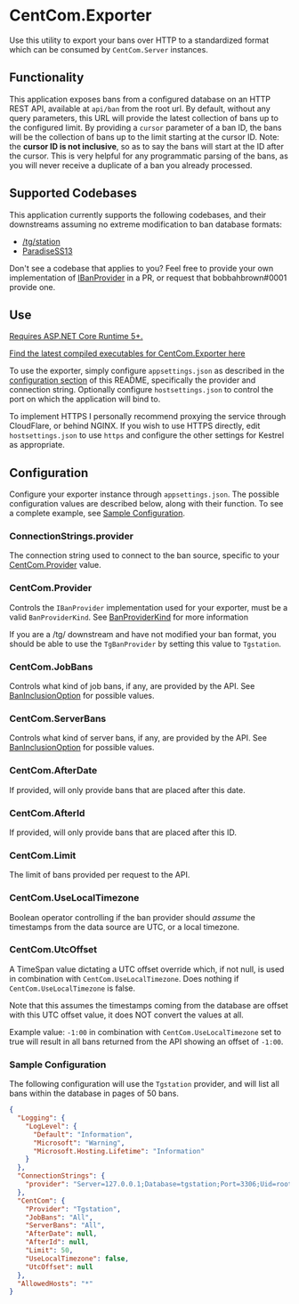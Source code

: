 # CentCom.Exporter

Use this utility to export your bans over HTTP to a standardized format which can be consumed by ``CentCom.Server``
instances.

## Functionality

This application exposes bans from a configured database on an HTTP REST API, available at ``api/ban`` from the root
url. By default, without any query parameters, this URL will provide the latest collection of bans up to the configured
limit. By providing a ``cursor`` parameter of a ban ID, the bans will be the collection of bans up to the limit starting
at the cursor ID. Note: the **cursor ID is not inclusive**, so as to say the bans will start at the ID after the cursor.
This is very helpful for any programmatic parsing of the bans, as you will never receive a duplicate of a ban you
already processed.

## Supported Codebases

This application currently supports the following codebases, and their downstreams assuming no extreme modification to
ban database formats:

- [/tg/station](Data/Providers/TgBanProvider.cs)
- [ParadiseSS13](Data/Providers/ParadiseBanProvider.cs)

Don't see a codebase that applies to you? Feel free to provide your own implementation
of [IBanProvider](Data/Providers/IBanProvider.cs) in a PR, or request that bobbahbrown#0001 provide one.

## Use

[Requires ASP.NET Core Runtime 5+.](https://dotnet.microsoft.com/download/dotnet/5.0)

[Find the latest compiled executables for CentCom.Exporter here](https://github.com/bobbahbrown/CentCom/releases/latest)

To use the exporter, simply configure ``appsettings.json`` as described in the [configuration section](#configuration)
of this README, specifically the provider and connection string. Optionally configure ``hostsettings.json`` to control
the port on which the application will bind to.

To implement HTTPS I personally recommend proxying the service through CloudFlare, or behind NGINX. If you wish to use
HTTPS directly, edit ``hostsettings.json`` to use ``https`` and configure the other settings for Kestrel as appropriate.

## Configuration

Configure your exporter instance through ``appsettings.json``. The possible configuration values are described below,
along with their function. To see a complete example, see [Sample Configuration](#sample-configuration).

### ConnectionStrings.provider

The connection string used to connect to the ban source, specific to your [CentCom.Provider](#centcomprovider) value.

### CentCom.Provider

Controls the ``IBanProvider`` implementation used for your exporter, must be a valid ``BanProviderKind``.
See [BanProviderKind](Configuration/BanProviderKind.cs) for more information

If you are a /tg/ downstream and have not modified your ban format, you should be able to use the ``TgBanProvider`` by
setting this value to ``Tgstation``.

### CentCom.JobBans

Controls what kind of job bans, if any, are provided by the API.
See [BanInclusionOption](Configuration/BanInclusionOption.cs) for possible values.

### CentCom.ServerBans

Controls what kind of server bans, if any, are provided by the API.
See [BanInclusionOption](Configuration/BanInclusionOption.cs) for possible values.

### CentCom.AfterDate

If provided, will only provide bans that are placed after this date.

### CentCom.AfterId

If provided, will only provide bans that are placed after this ID.

### CentCom.Limit

The limit of bans provided per request to the API.

### CentCom.UseLocalTimezone

Boolean operator controlling if the ban provider should *assume* the timestamps from the data source are UTC, or a local
timezone.

### CentCom.UtcOffset

A TimeSpan value dictating a UTC offset override which, if not null, is used in combination
with ``CentCom.UseLocalTimezone``. Does nothing if ``CentCom.UseLocalTimezone`` is false.

Note that this assumes the timestamps coming from the database are offset with this UTC offset value, it does NOT
convert the values at all.

Example value: ``-1:00`` in combination with ``CentCom.UseLocalTimezone`` set to true will result in all bans returned
from the API showing an offset of ``-1:00``.

### Sample Configuration

The following configuration will use the ``Tgstation`` provider, and will list all bans within the database in pages of
50 bans.

```json
{
  "Logging": {
    "LogLevel": {
      "Default": "Information",
      "Microsoft": "Warning",
      "Microsoft.Hosting.Lifetime": "Information"
    }
  },
  "ConnectionStrings": {
    "provider": "Server=127.0.0.1;Database=tgstation;Port=3306;Uid=root;Pwd=your-password-here;"
  },
  "CentCom": {
    "Provider": "Tgstation",
    "JobBans": "All",
    "ServerBans": "All",
    "AfterDate": null,
    "AfterId": null,
    "Limit": 50,
    "UseLocalTimezone": false,
    "UtcOffset": null
  },
  "AllowedHosts": "*"
}
```